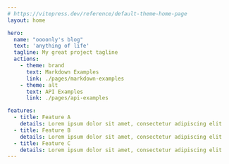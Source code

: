 ```yaml
---
# https://vitepress.dev/reference/default-theme-home-page
layout: home

hero:
  name: "oooonly's blog"
  text: 'anything of life'
  tagline: My great project tagline
  actions:
    - theme: brand
      text: Markdown Examples
      link: ./pages/markdown-examples
    - theme: alt
      text: API Examples
      link: ./pages/api-examples

features:
  - title: Feature A
    details: Lorem ipsum dolor sit amet, consectetur adipiscing elit
  - title: Feature B
    details: Lorem ipsum dolor sit amet, consectetur adipiscing elit
  - title: Feature C
    details: Lorem ipsum dolor sit amet, consectetur adipiscing elit
---
```

